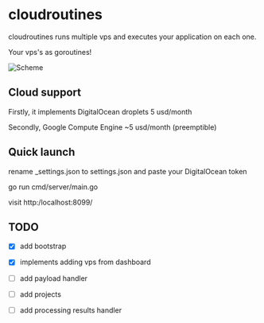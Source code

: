 # cloudroutines
cloudroutines runs multiple vps and executes your application on each one.

Your vps's as goroutines!

![Scheme](/img/scheme.jpg)


## Cloud support
Firstly, it implements DigitalOcean droplets 5 usd/month

Secondly, Google Compute Engine ~5 usd/month (preemptible)

## Quick launch
rename _settings.json to settings.json and paste your DigitalOcean token

go run cmd/server/main.go

visit http:/localhost:8099/

## TODO
- [X] add bootstrap

- [X] implements adding vps from dashboard

- [ ] add payload handler

- [ ] add projects

- [ ] add processing results handler
